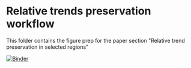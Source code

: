 # Relative trends preservation workflow

This folder contains the figure prep for the paper section "Relative trend preservation in selected regions"

[![Binder](https://mybinder.org/badge_logo.svg)](https://mybinder.org/v2/gh/ClimateImpactLab/downscaleCMIP6/HEAD?labpath=notebooks%2Fregional_etccdi_figures.ipynb)
